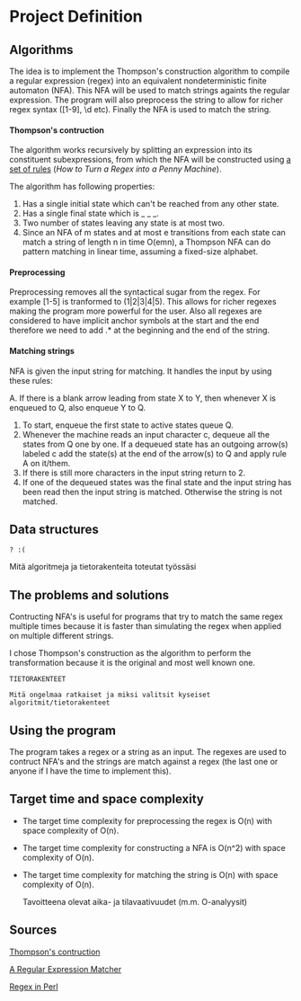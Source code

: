 # Project Definition

## Algorithms

The idea is to implement the Thompson's construction algorithm to compile a regular expression (regex) into an equivalent nondeterministic finite automaton (NFA). This NFA will be used to match strings againts the regular expression. The program will also preprocess the string to allow for richer regex syntax ([1-9], \d etc). Finally the NFA is used to match the string.

#### Thompson's contruction

The algorithm works recursively by splitting an expression into its constituent subexpressions, from which the NFA will be constructed using [a set of rules](https://en.wikipedia.org/wiki/Thompson%27s_construction) (*How to Turn a Regex into a Penny Machine*).

The algorithm has following properties: 

1. Has a single initial state which can't be reached from any other state.
2. Has a single final state which is _ _ _.
3. Two number of states leaving any state is at most two.
4. Since an NFA of m states and at most e transitions from each state can match a string of length n in time O(emn), a Thompson NFA can do pattern matching in linear time, assuming a fixed-size alphabet.

#### Preprocessing

Preprocessing removes all the syntactical sugar from the regex. For example [1-5] is tranformed to (1|2|3|4|5). This allows for richer regexes making the program more powerful for the user. Also all regexes are considered to have implicit anchor symbols at the start and the end therefore we need to add .* at the beginning and the end of the string. 

#### Matching strings

NFA is given the input string for matching. It handles the input by using these rules:

A. If there is a blank arrow leading from state X to Y, then whenever X is enqueued to Q, also enqueue Y to Q.
1. To start, enqueue the first state to active states queue Q.
2. Whenever the machine reads an input character c, dequeue all the states from Q one by one. If a dequeued state has an outgoing arrow(s) labeled c add the state(s) at the end of the arrow(s) to Q and apply rule A on it/them.
3. If there is still more characters in the input string return to 2. 
4. If one of the dequeued states was the final state and the input string has been read then the input string is matched. Otherwise the string is not matched.

## Data structures

	? :(

Mitä algoritmeja ja tietorakenteita toteutat työssäsi

## The problems and solutions

Contructing NFA's is useful for programs that try to match the same regex multiple times because it is faster than simulating the regex when applied on multiple different strings.

I chose Thompson's construction as the algorithm to perform the transformation because it is the original and most well known one. 

	TIETORAKENTEET   

    Mitä ongelmaa ratkaiset ja miksi valitsit kyseiset algoritmit/tietorakenteet

## Using the program

The program takes a regex or a string as an input. The regexes are used to contruct NFA's and the strings are match against a regex (the last one or anyone if I have the time to implement this).

## Target time and space complexity

* The target time complexity for preprocessing the regex is O(n) with space complexity of O(n).
* The target time complexity for constructing a NFA is O(n^2) with space complexity of O(n).
* The target time complexity for matching the string is O(n) with space complexity of O(n). 

	Tavoitteena olevat aika- ja tilavaativuudet (m.m. O-analyysit)

## Sources

[Thompson's contruction](https://en.wikipedia.org/wiki/Thompson%27s_construction)

[A Regular Expression Matcher](http://www.cs.princeton.edu/courses/archive/spr09/cos333/beautiful.html)

[Regex in Perl](https://perl.plover.com/Regex/article.html)

